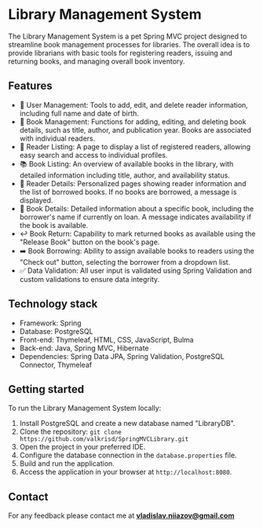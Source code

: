 # Library Management System

The Library Management System is a pet Spring MVC project designed to streamline book management processes for libraries. The overall idea is to provide librarians with basic tools for registering readers, issuing and returning books, and managing overall book inventory.

## Features

- 👥 User Management: Tools to add, edit, and delete reader information, including full name and date of birth.
- 📖 Book Management: Functions for adding, editing, and deleting book details, such as title, author, and publication year. Books are associated with individual readers.
- 👥 Reader Listing: A page to display a list of registered readers, allowing easy search and access to individual profiles.
- 📚 Book Listing: An overview of available books in the library, with detailed information including title, author, and availability status.
- 👤 Reader Details: Personalized pages showing reader information and the list of borrowed books. If no books are borrowed, a message is displayed.
- 📖 Book Details: Detailed information about a specific book, including the borrower's name if currently on loan. A message indicates availability if the book is available.
- ↩️ Book Return: Capability to mark returned books as available using the "Release Book" button on the book's page.
- ➡️ Book Borrowing: Ability to assign available books to readers using the "Check out" button, selecting the borrower from a dropdown list.
- ✅ Data Validation: All user input is validated using Spring Validation and custom validations to ensure data integrity.

## Technology stack

- Framework: Spring
- Database: PostgreSQL
- Front-end: Thymeleaf, HTML, CSS, JavaScript, Bulma
- Back-end: Java, Spring MVC, Hibernate
- Dependencies: Spring Data JPA, Spring Validation, PostgreSQL Connector, Thymeleaf

## Getting started

To run the Library Management System locally:

1. Install PostgreSQL and create a new database named "LibraryDB".
2. Clone the repository: `git clone https://github.com/valkrisd/SpringMVCLibrary.git`
3. Open the project in your preferred IDE.
4. Configure the database connection in the `database.properties` file.
5. Build and run the application.
6. Access the application in your browser at `http://localhost:8080`.

## Contact

For any feedback please contact me at **vladislav.niiazov@gmail.com**
